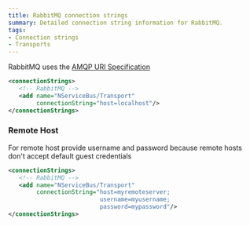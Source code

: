 ```yaml
---
title: RabbitMQ connection strings
summary: Detailed connection string information for RabbitMQ.
tags:
- Connection strings
- Transports
---
```


RabbitMQ uses the [AMQP URI Specification](https://www.rabbitmq.com/uri-spec.html)

```xml
<connectionStrings>
   <!-- RabbitMQ -->
   <add name="NServiceBus/Transport"
        connectionString="host=localhost"/>
</connectionStrings>
```

### Remote Host

For remote host provide username and password because remote hosts don't accept default guest credentials

```xml
<connectionStrings>
   <!-- RabbitMQ -->
   <add name="NServiceBus/Transport"
        connectionString="host=myremoteserver;
                          username=myusername;
                          password=mypassword"/>
</connectionStrings>
```
